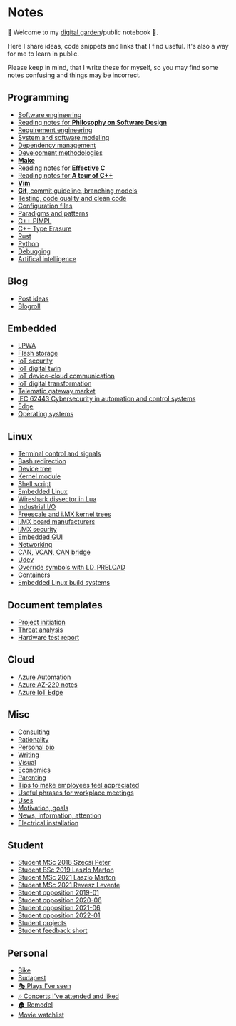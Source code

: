 Notes
=====

🌱 Welcome to my [digital garden](https://github.com/MaggieAppleton/digital-gardeners)/public notebook 🌱.

Here I share ideas, code snippets and links that I find useful. It's also a way for me to learn in public.

Please keep in mind, that I write these for myself, so you may find some
notes confusing and things may be incorrect.

Programming
-----------

- [Software engineering](./notes/sw-engineering.md)
- [Reading notes for **Philosophy on Software Design**](./notes/book-sw-design.md)
- [Requirement engineering](./notes/requirement.md)
- [System and software modeling](./notes/modeling.md)
- [Dependency management](./notes/dependency.md)
- [Development methodologies](./notes/methodologies.md)
- [**Make**](./notes/make.md)
- [Reading notes for **Effective C**](./notes/c-notes.md)
- [Reading notes for **A tour of C++**](./notes/cpp-notes.md)
- [**Vim**](./notes/vim.md)
- [**Git**, commit guideline, branching models](./notes/git.md)
- [Testing, code quality and clean code](./notes/testing.md)
- [Configuration files](./notes/config.md)
- [Paradigms and patterns](./notes/paradigms.md)
- [C++ PIMPL](./notes/cpp-pimpl.md)
- [C++ Type Erasure](./notes/cpp-type-erasure.md)
- [Rust](./notes/rust.md)
- [Python](./notes/python.md)
- [Debugging](./notes/debugging.md)
- [Artifical intelligence](./notes/ai.md)

Blog
---

- [Post ideas](./notes/post-ideas.md)
- [Blogroll](./notes/blogroll.md)

Embedded
--------

- [LPWA](./notes/lpwa.md)
- [Flash storage](./notes/flash-storage.md)
- [IoT security](./notes/iot-security.md)
- [IoT digital twin](./notes/iot-digital-twin.md)
- [IoT device-cloud communication](./notes/iot-device-cloud.md)
- [IoT digital transformation](./notes/digital-transformation.md)
- [Telematic gateway market](./notes/telematic-gw.md)
- [IEC 62443 Cybersecurity in automation and control systems](./notes/iec-62443.md)
- [Edge](./notes/edge.md)
- [Operating systems](./notes/os.md)

Linux
-----

- [Terminal control and signals](./notes/signals.md)
- [Bash redirection](./notes/linux-redirection.md)
- [Device tree](./notes/linux-bringup.md)
- [Kernel module](./notes/kernel-module.md)
- [Shell script](./notes/shell-script.md)
- [Embedded Linux](./notes/embedded-linux.md)
- [Wireshark dissector in Lua](./notes/lua.md)
- [Industrial I/O](./notes/linux-iio.md)
- [Freescale and i.MX kernel trees](./notes/linux-fsl-imx.md)
- [i.MX board manufacturers](./notes/linux-imx-boards.md)
- [i.MX security](./notes/linux-imx-security.md)
- [Embedded GUI](./notes/linux-embedded-gui.md)
- [Networking](./notes/linux-networking.md)
- [CAN, VCAN, CAN bridge](./notes/linux-can.md)
- [Udev](./notes/linux-udev.md)
- [Override symbols with LD_PRELOAD](./notes/linux-ldpreload.md)
- [Containers](./notes/linux-containers.md)
- [Embedded Linux build systems](./notes/linux-build.md)

Document templates
-----------------

- [Project initiation](./notes/doc-project-initiation.md)
- [Threat analysis](./notes/doc-threat-and-risk.md)
- [Hardware test report](./notes/doc-hardware-test.md)

Cloud
-----

- [Azure Automation](./notes/azure-automation.md)
- [Azure AZ-220 notes](./notes/azure-az-220-notes.md)
- [Azure IoT Edge](./notes/azure-iot-edge.md)

Misc
----

- [Consulting](./notes/consulting.md)
- [Rationality](./notes/rationality.md)
- [Personal bio](./notes/bio.md)
- [Writing](./notes/writing.md)
- [Visual](./notes/visual.md)
- [Economics](./notes/economics.md)
- [Parenting](./notes/parenting.md)
- [Tips to make employees feel appreciated](./notes/employee-appreciation.md)
- [Useful phrases for workplace meetings](./notes/meeting-phrases.md)
- [Uses](./notes/uses.md)
- [Motivation, goals](./notes/motivation.md)
- [News, information, attention](./notes/attention.md)
- [Electrical installation](./notes/electrician.md)

Student
-------

- [Student MSc 2018 Szecsi Peter](./notes/student-msc-2018-szecsi-peter.md)
- [Student BSc 2019 Laszlo Marton](./notes/student-bsc-2019-laszlo-marton.md)
- [Student MSc 2021 Laszlo Marton](./notes/student-msc-2021-laszlo-marton.md)
- [Student MSc 2021 Revesz Levente](./notes/student-msc-2021-revesz-levente.md)
- [Student opposition 2019-01](./notes/student-opposition-2019-01.md)
- [Student opposition 2020-06](./notes/student-opposition-2020-06.md)
- [Student opposition 2021-06](./notes/student-opposition-2021-06.md)
- [Student opposition 2022-01](./notes/student-opposition-2021-06.md)
- [Student projects](./notes/student-projects.md)
- [Student feedback short](./notes/student-feedback-short.md)

Personal
--

- [Bike](./notes/bike.md)
- [Budapest](./notes/budapest.md)
- [🎭 Plays I've seen](./notes/szinhaz.md)
- [🎶 Concerts I've attended and liked](./notes/concerts.md)
- [🏠 Remodel](./notes/remodel.md)
- [Movie watchlist](./notes/movies.md)



